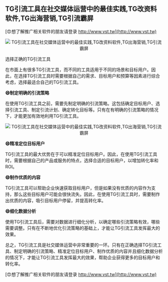 ## **TG引流工具在社交媒体运营中的最佳实践,TG改资料软件,TG出海营销,TG引流霸屏**

[😍想了解推广相关软件的朋友请登录 http://www.vst.tw](http://www.vst.tw)

 <center><img src="https://vst.tw/MP4/tuiguang/png/7.png" alt="TG引流工具在社交媒体运营中的最佳实践,TG改资料软件,TG出海营销,TG引流霸屏"></center>

选择正确的TG引流工具

在市面上有很多TG引流工具，而不同的工具适用于不同的场景和目标用户。因此，在选择TG引流工具时需要根据自己的需求、目标用户和预算等因素进行综合考虑，选择最适合自己的TG引流工具。

**😄制定明确的引流策略**

在使用TG引流工具之前，需要先制定明确的引流策略。这包括确定目标用户、选择引流工具、制定引流计划、确定转化目标等。只有在有明确的引流策略的情况下，才能更加有效地利用TG引流工具。

 <center><img src="https://vst.tw/MP4/tuiguang/png/0.png" alt="TG引流工具在社交媒体运营中的最佳实践,TG改资料软件,TG出海营销,TG引流霸屏"></center>

**😄精准定位目标用户**

TG引流工具的最大优势在于可以精准定位目标用户。因此，在使用TG引流工具时，需要根据自己的产品或服务的特点，选择合适的目标用户，以增加转化率和ROI。

**😄制作优质的内容**

TG引流工具可以帮助企业快速获取目标用户，但是如果没有优质的内容作为支持，那么这些目标用户可能会很快流失。因此，在使用TG引流工具时，需要制作出优质的内容，吸引目标用户停留，并提高转化率。

**😄细化数据分析**

使用TG引流工具后，需要对数据进行细化分析，以确定哪些引流策略有效，哪些需要调整。只有在不断地优化引流策略的基础上，才能让TG引流工具发挥最大的效果。

总之，TG引流工具是社交媒体运营中非常重要的一环。只有在正确选择TG引流工具、制定明确的引流策略、精准定位目标用户、制作优质的内容并且细化数据分析的情况下，才能让TG引流工具发挥最大的效果，帮助企业获得更多的目标用户和转化率。

[😍想了解推广相关软件的朋友请登录 http://www.vst.tw](http://www.vst.tw)



